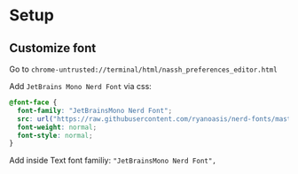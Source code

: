 # Setup

## Customize font

Go to `chrome-untrusted://terminal/html/nassh_preferences_editor.html`

Add `JetBrains Mono Nerd Font` via css:

```css
@font-face {
  font-family: "JetBrainsMono Nerd Font";
  src: url("https://raw.githubusercontent.com/ryanoasis/nerd-fonts/master/patched-fonts/JetBrainsMono/Ligatures/Regular/complete/JetBrains%20Mono%20Regular%20Nerd%20Font%20Complete%20Mono.ttf");
  font-weight: normal;
  font-style: normal;
}
```

Add inside Text font familiy: `"JetBrainsMono Nerd Font",`
